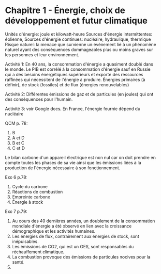 
# Chapitre 1 - Énergie, choix de développement et futur climatique

Unités d'énergie: joule et kilowatt-heure
Sources d'énergie intermittentes: éolienne, 
Sources d'énergie continues: nucléaire, hydraulique, thermique
Risque naturel: la menace que survienne un évènement lié à un phénomène naturel ayant des conséquences dommageables plus ou moins graves sur les personnes et leur environnement.  
 
Activité 1: En 40 ans, la consommation d'énergie a quasiment doublé dans le monde. Le PIB est corrélé à la consommation d'énergie sauf en Russie qui a des besoins énergétiques supérieurs et exporte des ressources raffinées qui nécessitent de l'énergie à produire. Énergies primaires (à définir), de stock (fossiles) et de flux (énergies renouvelables) 

Activité 2: Différentes émissions de gaz et de particules (en joules) qui ont des conséquences pour l'humain. 

Activité 3: voir Google docs. En France, l'énergie fournie dépend du nucléaire 

QCM p. 78:
1. B
2. A et D
3. B et C
4. C et D

Le bilan carbone d'un appareil électrique est non nul car on doit prendre en compte toutes les phases de sa vie ainsi que les émissions liées à la production de l'énergie nécessaire à son fonctionnement. 

Exo 6 p.78:

1. Cycle du carbone
2. Réactions de combustion
3. Empreinte carbone
4. Énergie  à stock

Exo 7 p.79:

1. Au cours des 40 dernières années, un doublement de la consommation mondiale d'énergie a été observé en lien avec la croissance démographique et les activités humaines. 
2. Les énergies de flux, contrairement aux énergies de stock, sont inépuisables. 
3. Les émissions de CO2, qui est un GES, sont responsables du réchauffement climatique. 
4. La combustion provoque des émissions de particules nocives pour la santé. 
5. 
<!--stackedit_data:
eyJoaXN0b3J5IjpbLTEwNTc1ODAyOTYsMjgwODI0MzI3LC0xMj
M4MTk5MjM3LDYzNzY4NDQ5MCwtNTc4MzIwNjQ2LC0xNDc5MzU3
MDQzLC05NzcxMjkxMjddfQ==
-->